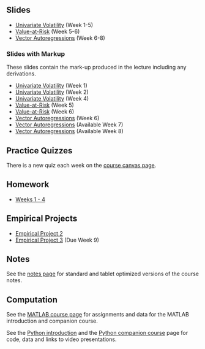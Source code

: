 <!--
.. title: Financial Econometrics II
.. slug: hilary-term
.. date: 2020-01-27 17:51:04 UTC
.. tags: teaching, mfe
.. category: teaching 
.. link: 
.. description: Teaching resources for MFE Financial Econometrics II
.. type: text
.. jumbotron_color: #002147
.. jumbotron_light: True
.. jumbotron: MFE Financial Econometrics II
.. jumbotron_text: The most-up-to-date information on MFE Financial Econometrics II
-->

## Slides

* [Univariate Volatility](/files/teaching/mfe/slides/univariate-volatility-2019-2020.pdf) (Week 1-5)
* [Value-at-Risk](/files/teaching/mfe/slides/var-and-distributions2019-2020.pdf) (Week 5-6)
* [Vector Autoregressions](/files/teaching/mfe/slides/vector-ar-2019-2020.pdf) (Week 6-8)


### Slides with Markup

These slides contain the mark-up produced in the lecture including any derivations.

* [Univariate Volatility](/files/teaching/mfe/markup/univariate-volatility-2019-2020-week-1.pdf) (Week 1)
* [Univariate Volatility](/files/teaching/mfe/markup/univariate-volatility-2019-2020-week-2.pdf) (Week 2)
* [Univariate Volatility](/files/teaching/mfe/markup/univariate-volatility-2019-2020-week-4.pdf) (Week 4)
* [Value-at-Risk](/files/teaching/mfe/markup/var-2019-2020-week-5.pdf) (Week 5)
* [Value-at-Risk](/files/teaching/mfe/markup/var-2019-2020-week-6.pdf) (Week 6)
* [Vector Autoregressions](/files/teaching/mfe/markup/vector-ar-2019-2020-week-6.pdf) (Week 6)
* [Vector Autoregressions](#) (Available Week 7)
* [Vector Autoregressions](#) (Available Week 8)

## Practice Quizzes
There is a new quiz each week on the [course canvas page](https://canvas.sbs.ox.ac.uk/courses/1219). 

## Homework

* [Weeks 1 - 4](/files/teaching/mfe/homework/ht_assignments_weeks_1_to_4.pdf)

## Empirical Projects

* [Empirical Project 2](/files/teaching/mfe/assignments/computational-exercise-2-2019-2020.pdf)
* [Empirical Project 3](/teaching/mfe/practical_work_4/) (Due Week 9)

## Notes

See the [notes page](/teaching/mfe/notes/) for standard and tablet optimized versions of the course notes.

## Computation

See the [MATLAB course page](/teaching/matlab/mfe-matlab/) for assignments and data
for the MATLAB introduction and companion course.

See the [Python introduction](/teaching/python/course/) and the
[Python companion course](/teaching/python/companion-course/) page for
code, data and links to video presentations.